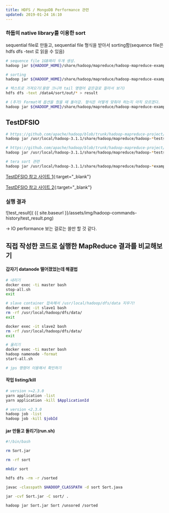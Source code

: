 ```yaml
---
title: HDFS / MongoDB Performance 관련
updated: 2019-01-24 16:10
---
```


### 하둡의 native library를 이용한 sort

sequential file로 만들고, sequential file 형식을 받아서 sorting함(sequence file은 hdfs dfs -text <src> 로 읽을 수 있음)

```sh
# sequence file 1GB짜리 두개 생성.
hadoop jar ${HADOOP_HOME}/share/hadoop/mapreduce/hadoop-mapreduce-examples-*.jar randomwriter -D mapreduce.randomwriter.bytespermap=1073741824 -D mapreduce.randomwriter.mapsperhost=1 /data/sort/in

# sorting
hadoop jar ${HADOOP_HOME}/share/hadoop/mapreduce/hadoop-mapreduce-examples-*.jar sort /data/sort/in /data/sort/out

# 텍스트로 가져오기(용량 크니까 tail 명령어 같은걸로 잘라서 보기)
hdfs dfs -text /data4/sort/out/* > result

# (추가) Format에 옵션을 줬을 때 돌아감. 형식은 어떻게 맞춰야 하는지 아직 모르겠다.
hadoop jar ${HADOOP_HOME}/share/hadoop/mapreduce/hadoop-mapreduce-examples-*.jar sort -inFormat org.apache.hadoop.mapreduce.lib.input.TextInputFormat -outFormat org.apache.hadoop.mapreduce.lib.output.TextOutputFormat -outKey org.apache.hadoop.io.LongWritable -outValue org.apache.hadoop.io.Text /tmpya /ho/
```

<div class="divider"></div>

## TestDFSIO

```sh
# https://github.com/apache/hadoop/blob/trunk/hadoop-mapreduce-project/hadoop-mapreduce-client/hadoop-mapreduce-client-jobclient/src/test/java/org/apache/hadoop/fs/TestDFSIO.java
hadoop jar /usr/local/hadoop-3.1.1/share/hadoop/mapreduce/hadoop-*tests* TestDFSIO

# https://github.com/apache/hadoop/blob/trunk/hadoop-mapreduce-project/hadoop-mapreduce-client/hadoop-mapreduce-client-jobclient/src/test/java/org/apache/hadoop/fs/DFSCIOTest.java
hadoop jar /usr/local/hadoop-3.1.1/share/hadoop/mapreduce/hadoop-*tests* DFSCIOTest

# tera sort 관련
hadoop jar /usr/local/hadoop-3.1.1/share/hadoop/mapreduce/hadoop-*examples*.jar teragen
```

[TestDFSIO 참고 사이트 1](https://medium.com/ymedialabs-innovation/hadoop-performance-evaluation-by-benchmarking-and-stress-testing-with-terasort-and-testdfsio-444b22c77db2){:target="_blank"}

[TestDFSIO 참고 사이트 2](https://community.pivotal.io/s/article/Running-DFSIO-MapReduce-benchmark-test){:target="_blank"}


### 실행 결과

![test_result]( {{ site.baseurl }}/assets/img/hadoop-commands-history/test_result.png)

-> IO performance 보는 걸로는 쓸만 할 것 같다.

<div class="divider"></div>
<div class="divider"></div>

## 직접 작성한 코드로 실행한 MapReduce 결과를 비교해보기

#### 갑자기 datanode 떨어졌었는데 해결법

```sh
# 내리기
docker exec -ti master bash 
stop-all.sh
exit

# slave container 접속해서 /usr/local/hadoop/dfs/data 지우기!
docker exec -it slave1 bash 
rm -rf /usr/local/hadoop/dfs/data/
exit

docker exec -it slave2 bash 
rm -rf /usr/local/hadoop/dfs/data/
exit

# 올리기
docker exec -ti master bash 
hadoop namenode -format
start-all.sh

# jps 명령어 이용해서 확인하기
```

#### 작업 listing/kill

```sh
# version >=2.3.0
yarn application -list
yarn application -kill $ApplicationId

# version <2.3.0
hadoop job -list
hadoop job -kill $jobId
```

#### jar 만들고 돌리기(run.sh)

```sh
#!/bin/bash

rm Sort.jar

rm -rf sort

mkdir sort

hdfs dfs -rm -r /sorted

javac -classpath $HADOOP_CLASSPATH -d sort Sort.java

jar -cvf Sort.jar -C sort/ .

hadoop jar Sort.jar Sort /unsored /sorted
```
